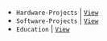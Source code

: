 
- `Hardware-Projects` | [`View`](https://github.com/stars/kentlouisetonino/lists/hardware-projects)
- `Software-Projects` | [`View`](https://github.com/stars/kentlouisetonino/lists/software-projects)
- `Education` | [`View`](https://github.com/kentlouisetonino/kentlouisetonino/blob/develop/education)
